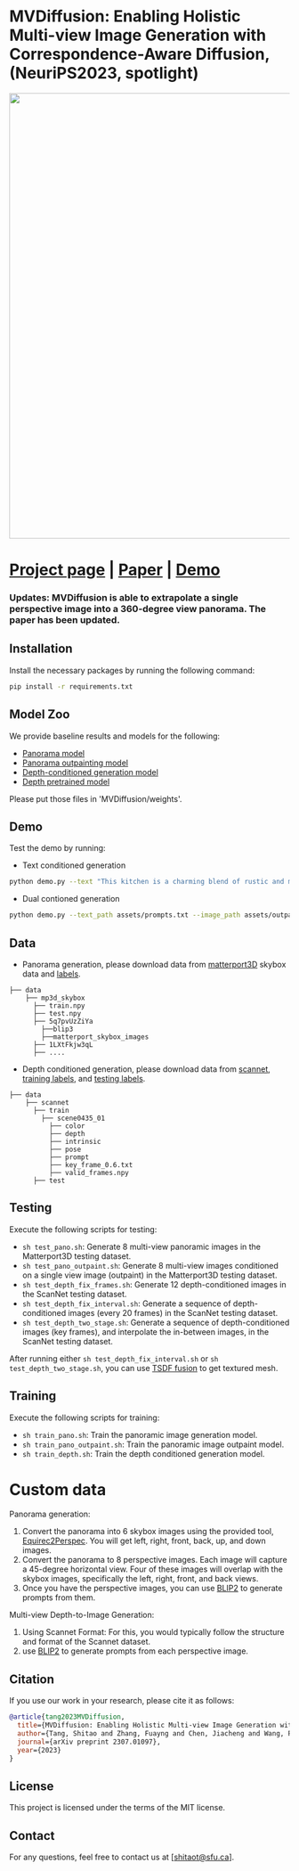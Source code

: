 # MVDiffusion: Enabling Holistic Multi-view Image Generation with Correspondence-Aware Diffusion, (NeuriPS2023, spotlight)

<div align="center">
  <img width="800" src="assets/teaser.gif">
</div>

# [Project page](https://mvdiffusion.github.io/) |  [Paper](https://arxiv.org/abs/2307.01097) | [Demo](https://huggingface.co/spaces/tangshitao/MVDiffusion)

### Updates: MVDiffusion is able to extrapolate a single perspective image into a 360-degree view panorama. The paper has been updated. 

## Installation

Install the necessary packages by running the following command:

```bash
pip install -r requirements.txt
```

## Model Zoo

We provide baseline results and models for the following:

- [Panorama model](https://www.dropbox.com/scl/fi/yx9e0lj4fwtm9xh2wlhhg/pano.ckpt?rlkey=kowqygw7vt64r3maijk8klfl0&dl=0)
- [Panorama outpainting model](https://www.dropbox.com/scl/fi/3mtj06qx6mxt4eme1oz2r/pano_outpaint.ckpt?rlkey=xat6cwt47lzfjawum05xa5ftq&dl=0)
- [Depth-conditioned generation model](https://www.dropbox.com/scl/fi/56hcmoj0tx7lza7s2m0jq/depth_gen.ckpt?rlkey=upcdbd4kxd9zwms78dssm3gh7&dl=0)
- [Depth pretrained model](https://www.dropbox.com/scl/fi/i1u8jzadcq1mx23aef7s6/depth_single_view.ckpt?rlkey=4in8g1g8vxrbx21o7do4hqy3c&dl=0)

Please put those files in 'MVDiffusion/weights'.

## Demo

Test the demo by running:
- Text conditioned generation
```bash
python demo.py --text "This kitchen is a charming blend of rustic and modern, featuring a large reclaimed wood island with marble countertop, a sink surrounded by cabinets. To the left of the island, a stainless-steel refrigerator stands tall. To the right of the sink, built-in wooden cabinets painted in a muted."
```
- Dual contioned generation
```bash
python demo.py --text_path assets/prompts.txt --image_path assets/outpaint_example.png
```

## Data

- Panorama generation, please download data from [matterport3D](https://niessner.github.io/Matterport/) skybox data and [labels](https://www.dropbox.com/scl/fi/recc3utsvmkbgc2vjqxur/mp3d_skybox.tar?rlkey=ywlz7zvyu25ovccacmc3iifwe&dl=0).
```
├── data
    ├── mp3d_skybox
      ├── train.npy
      ├── test.npy
      ├── 5q7pvUzZiYa
        ├──blip3
        ├──matterport_skybox_images
      ├── 1LXtFkjw3qL
      ├── ....
```
- Depth conditioned generation, please download data from [scannet](http://www.scan-net.org/), [training labels](https://www.dropbox.com/scl/fi/lwgcnrxfaiwic3kuqrwh4/scannet_train.tar?rlkey=dom83ygwvnjkyuog3y8wue30j&dl=0), and [testing labels](https://www.dropbox.com/scl/fi/lzh6vrj4ck37t7efymxar/scannet_test.tar?rlkey=cr1k0d06941qusgan6t6ks863&dl=0).
```
├── data
    ├── scannet
      ├── train
        ├── scene0435_01
          ├── color
          ├── depth
          ├── intrinsic
          ├── pose
          ├── prompt
          ├── key_frame_0.6.txt
          ├── valid_frames.npy
      ├── test
```

## Testing

Execute the following scripts for testing:

- ```sh test_pano.sh```: Generate 8 multi-view panoramic images in the Matterport3D testing dataset.
- ```sh test_pano_outpaint.sh```: Generate 8 multi-view images conditioned on a single view image (outpaint) in the Matterport3D testing dataset.
- ```sh test_depth_fix_frames.sh```: Generate 12 depth-conditioned images in the ScanNet testing dataset.
- ```sh test_depth_fix_interval.sh```: Generate a sequence of depth-conditioned images (every 20 frames) in the ScanNet testing dataset.
- ```sh test_depth_two_stage.sh```: Generate a sequence of depth-conditioned images (key frames), and interpolate the in-between images, in the ScanNet testing dataset.

After running either ```sh test_depth_fix_interval.sh``` or ```sh test_depth_two_stage.sh```, you can use [TSDF fusion](https://github.com/andyzeng/tsdf-fusion-python) to get textured mesh.

## Training

Execute the following scripts for training:

- ```sh train_pano.sh```: Train the panoramic image generation model.
- ```sh train_pano_outpaint.sh```: Train the panoramic image outpaint model.
- ```sh train_depth.sh```: Train the depth conditioned generation model.

# Custom data
Panorama generation: 

1. Convert the panorama into 6 skybox images using the provided tool, [Equirec2Perspec](https://github.com/fuenwang/Equirec2Perspec). You will get left, right, front, back, up, and down images. 
2. Convert the panorama to 8 perspective images. Each image will capture a 45-degree horizontal view. Four of these images will overlap with the skybox images, specifically the left, right, front, and back views. 
3. Once you have the perspective images, you can use [BLIP2](https://github.com/salesforce/LAVIS) to generate prompts from them.

Multi-view Depth-to-Image Generation: 

1. Using Scannet Format: For this, you would typically follow the structure and format of the Scannet dataset.
2. use [BLIP2](https://github.com/salesforce/LAVIS) to generate prompts from each perspective image.


## Citation

If you use our work in your research, please cite it as follows:

```bibtex
@article{tang2023MVDiffusion,
  title={MVDiffusion: Enabling Holistic Multi-view Image Generation with Correspondence-Aware Diffusion},
  author={Tang, Shitao and Zhang, Fuayng and Chen, Jiacheng and Wang, Peng and Yasutaka, Furukawa},
  journal={arXiv preprint 2307.01097},
  year={2023}
}
```

## License

This project is licensed under the terms of the MIT license.

## Contact

For any questions, feel free to contact us at [shitaot@sfu.ca].
